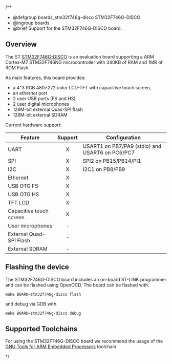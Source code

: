 /**
 * @defgroup    boards_stm32f746g-disco STM32F746G-DISCO
 * @ingroup     boards
 * @brief       Support for the STM32F746G-DISCO board.

## Overview

The ST [STM32F746G-DISCO](https://www.st.com/en/evaluation-tools/32f746gdiscovery.html)
is an evaluation board supporting a ARM Cortex-M7 STM32F746NG microcontroller
with 340KB of RAM and 1MB of ROM Flash.

As main features, this board provides:
- a 4"3 RGB 480×272 color LCD-TFT with capacitive touch screen,
- an ethernet port
- 2 user USB ports (FS and HS)
- 2 user digital microphones
- 128M-bit external Quas-SPI flash
- 128M-bit external SDRAM

Current hardware support:

| Feature        | Support     |  Configuration     |
| ------------- | :---------------------: | --------------------- |
| UART |  X  | USART1 on PB7/PA9 (stdio) and USART6 on PC6/PC7    |
| SPI |  X  | SPI2 on PB15/PB14/PI1    |
| I2C |  X | I2C1 on PB8/PB9    |
| Ethernet | X |  |
| USB OTG FS | X |  |
| USB OTG HS | X |  |
| TFT LCD | X |  |
| Capacitive touch screen | X | |
| User microphones | - | |
| External Quad-SPI Flash | - | |
| External SDRAM | - | |

## Flashing the device

The STM32F746G-DISCO board includes an on-board ST-LINK programmer and can be
flashed using OpenOCD.
The board can be flashed with:

```
make BOARD=stm32f746g-disco flash
```

and debug via GDB with
```
make BOARD=stm32f746g-disco debug
```

## Supported Toolchains

For using the STM32F746G-DISCO board we recommend the usage of the
[GNU Tools for ARM Embedded Processors](https://launchpad.net/gcc-arm-embedded)
toolchain.

 */
